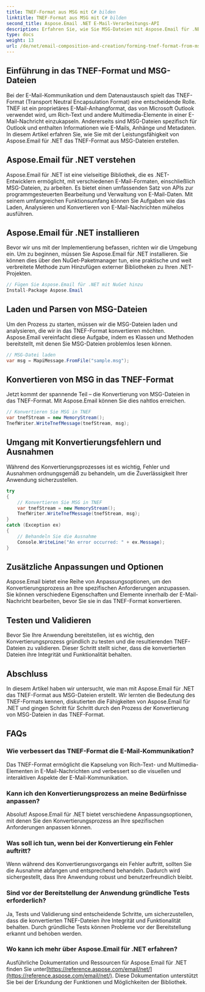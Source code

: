 ```yaml
---
title: TNEF-Format aus MSG mit C# bilden
linktitle: TNEF-Format aus MSG mit C# bilden
second_title: Aspose.Email .NET E-Mail-Verarbeitungs-API
description: Erfahren Sie, wie Sie MSG-Dateien mit Aspose.Email für .NET in das TNEF-Format konvertieren. Erstellen Sie nahtlos umfangreiche E-Mail-Inhalte.
type: docs
weight: 13
url: /de/net/email-composition-and-creation/forming-tnef-format-from-msg-with-csharp/
---
```


##  Einführung in das TNEF-Format und MSG-Dateien

Bei der E-Mail-Kommunikation und dem Datenaustausch spielt das TNEF-Format (Transport Neutral Encapsulation Format) eine entscheidende Rolle. TNEF ist ein proprietäres E-Mail-Anhangformat, das von Microsoft Outlook verwendet wird, um Rich-Text und andere Multimedia-Elemente in einer E-Mail-Nachricht einzukapseln. Andererseits sind MSG-Dateien spezifisch für Outlook und enthalten Informationen wie E-Mails, Anhänge und Metadaten. In diesem Artikel erfahren Sie, wie Sie mit der Leistungsfähigkeit von Aspose.Email für .NET das TNEF-Format aus MSG-Dateien erstellen.

##  Aspose.Email für .NET verstehen

Aspose.Email für .NET ist eine vielseitige Bibliothek, die es .NET-Entwicklern ermöglicht, mit verschiedenen E-Mail-Formaten, einschließlich MSG-Dateien, zu arbeiten. Es bietet einen umfassenden Satz von APIs zur programmgesteuerten Bearbeitung und Verwaltung von E-Mail-Daten. Mit seinem umfangreichen Funktionsumfang können Sie Aufgaben wie das Laden, Analysieren und Konvertieren von E-Mail-Nachrichten mühelos ausführen.

##  Aspose.Email für .NET installieren

Bevor wir uns mit der Implementierung befassen, richten wir die Umgebung ein. Um zu beginnen, müssen Sie Aspose.Email für .NET installieren. Sie können dies über den NuGet-Paketmanager tun, eine praktische und weit verbreitete Methode zum Hinzufügen externer Bibliotheken zu Ihren .NET-Projekten.

```csharp
// Fügen Sie Aspose.Email für .NET mit NuGet hinzu
Install-Package Aspose.Email
```

##  Laden und Parsen von MSG-Dateien

Um den Prozess zu starten, müssen wir die MSG-Dateien laden und analysieren, die wir in das TNEF-Format konvertieren möchten. Aspose.Email vereinfacht diese Aufgabe, indem es Klassen und Methoden bereitstellt, mit denen Sie MSG-Dateien problemlos lesen können.

```csharp
// MSG-Datei laden
var msg = MapiMessage.FromFile("sample.msg");
```

##  Konvertieren von MSG in das TNEF-Format

Jetzt kommt der spannende Teil – die Konvertierung von MSG-Dateien in das TNEF-Format. Mit Aspose.Email können Sie dies nahtlos erreichen.

```csharp
// Konvertieren Sie MSG in TNEF
var tnefStream = new MemoryStream();
TnefWriter.WriteTnefMessage(tnefStream, msg);
```

##  Umgang mit Konvertierungsfehlern und Ausnahmen

Während des Konvertierungsprozesses ist es wichtig, Fehler und Ausnahmen ordnungsgemäß zu behandeln, um die Zuverlässigkeit Ihrer Anwendung sicherzustellen.

```csharp
try
{
    // Konvertieren Sie MSG in TNEF
    var tnefStream = new MemoryStream();
    TnefWriter.WriteTnefMessage(tnefStream, msg);
}
catch (Exception ex)
{
    // Behandeln Sie die Ausnahme
    Console.WriteLine("An error occurred: " + ex.Message);
}
```

##  Zusätzliche Anpassungen und Optionen

Aspose.Email bietet eine Reihe von Anpassungsoptionen, um den Konvertierungsprozess an Ihre spezifischen Anforderungen anzupassen. Sie können verschiedene Eigenschaften und Elemente innerhalb der E-Mail-Nachricht bearbeiten, bevor Sie sie in das TNEF-Format konvertieren.

##  Testen und Validieren

Bevor Sie Ihre Anwendung bereitstellen, ist es wichtig, den Konvertierungsprozess gründlich zu testen und die resultierenden TNEF-Dateien zu validieren. Dieser Schritt stellt sicher, dass die konvertierten Dateien ihre Integrität und Funktionalität behalten.

##  Abschluss

In diesem Artikel haben wir untersucht, wie man mit Aspose.Email für .NET das TNEF-Format aus MSG-Dateien erstellt. Wir lernten die Bedeutung des TNEF-Formats kennen, diskutierten die Fähigkeiten von Aspose.Email für .NET und gingen Schritt für Schritt durch den Prozess der Konvertierung von MSG-Dateien in das TNEF-Format.

## FAQs

### Wie verbessert das TNEF-Format die E-Mail-Kommunikation?

Das TNEF-Format ermöglicht die Kapselung von Rich-Text- und Multimedia-Elementen in E-Mail-Nachrichten und verbessert so die visuellen und interaktiven Aspekte der E-Mail-Kommunikation.

### Kann ich den Konvertierungsprozess an meine Bedürfnisse anpassen?

Absolut! Aspose.Email für .NET bietet verschiedene Anpassungsoptionen, mit denen Sie den Konvertierungsprozess an Ihre spezifischen Anforderungen anpassen können.

### Was soll ich tun, wenn bei der Konvertierung ein Fehler auftritt?

Wenn während des Konvertierungsvorgangs ein Fehler auftritt, sollten Sie die Ausnahme abfangen und entsprechend behandeln. Dadurch wird sichergestellt, dass Ihre Anwendung robust und benutzerfreundlich bleibt.

### Sind vor der Bereitstellung der Anwendung gründliche Tests erforderlich?

Ja, Tests und Validierung sind entscheidende Schritte, um sicherzustellen, dass die konvertierten TNEF-Dateien ihre Integrität und Funktionalität behalten. Durch gründliche Tests können Probleme vor der Bereitstellung erkannt und behoben werden.

### Wo kann ich mehr über Aspose.Email für .NET erfahren?

Ausführliche Dokumentation und Ressourcen für Aspose.Email für .NET finden Sie unter[https://reference.aspose.com/email/net/](https://reference.aspose.com/email/net/). Diese Dokumentation unterstützt Sie bei der Erkundung der Funktionen und Möglichkeiten der Bibliothek.